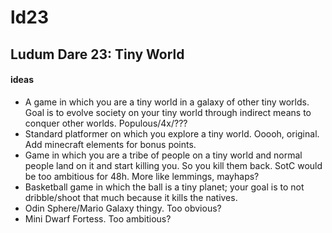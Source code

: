 ld23
====

Ludum Dare 23: Tiny World
-------------------------

#### ideas

- A game in which you are a tiny world in a galaxy of other tiny worlds.
  Goal is to evolve society on your tiny world through indirect means to conquer other worlds.
  Populous/4x/???
- Standard platformer on which you explore a tiny world. Ooooh, original. Add minecraft elements for
  bonus points.
- Game in which you are a tribe of people on a tiny world and normal people land on it and start killing you.
  So you kill them back. SotC would be too ambitious for 48h. More like lemmings, mayhaps?
- Basketball game in which the ball is a tiny planet; your goal is to not dribble/shoot that much because
  it kills the natives.
- Odin Sphere/Mario Galaxy thingy. Too obvious?
- Mini Dwarf Fortess. Too ambitious?